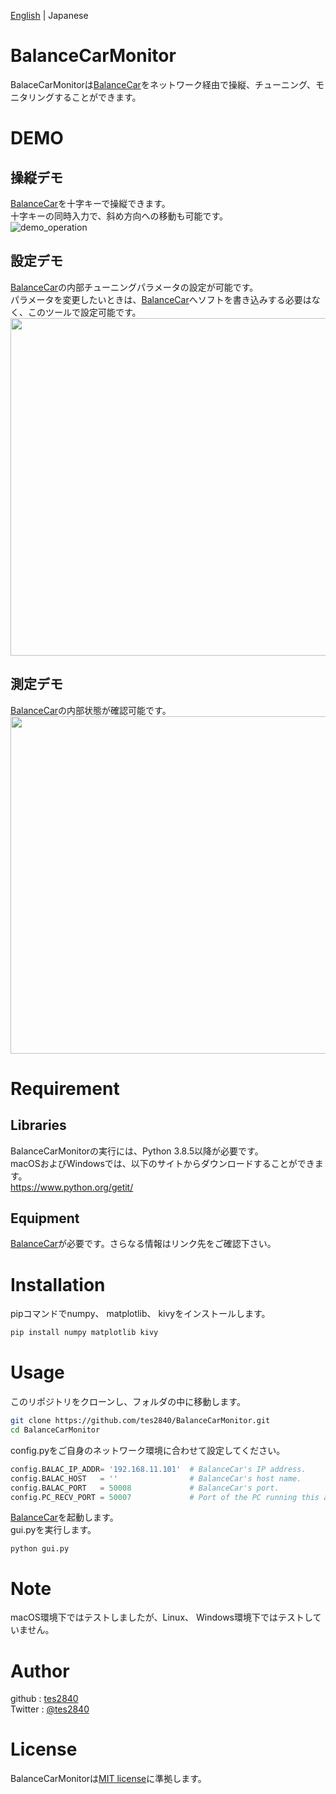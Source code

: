 [English](README.md) | Japanese  
# BalanceCarMonitor
BalaceCarMonitorは[BalanceCar](https://github.com/tes2840/BalanceCar)をネットワーク経由で操縦、チューニング、モニタリングすることができます。  

# DEMO
## 操縦デモ
[BalanceCar](https://github.com/tes2840/BalanceCar)を十字キーで操縦できます。  
十字キーの同時入力で、斜め方向への移動も可能です。  
![demo_operation](https://github.com/tes2840/BalanceCarMonitor/wiki/images/BalanceCarMonitor_Demo_Operation.gif)

## 設定デモ
[BalanceCar](https://github.com/tes2840/BalanceCar)の内部チューニングパラメータの設定が可能です。  
パラメータを変更したいときは、[BalanceCar](https://github.com/tes2840/BalanceCar)へソフトを書き込みする必要はなく、このツールで設定可能です。  
<img src="https://github.com/tes2840/BalanceCarMonitor/wiki/images/BalanceCarMonitor_Demo_Setting.png" width="540">

## 測定デモ
[BalanceCar](https://github.com/tes2840/BalanceCar)の内部状態が確認可能です。  
<img src="https://github.com/tes2840/BalanceCarMonitor/wiki/images/BalanceCarMonitor_Demo_Mesurement.gif" width="540">
 
# Requirement
## Libraries
BalanceCarMonitorの実行には、Python 3.8.5以降が必要です。  
macOSおよびWindowsでは、以下のサイトからダウンロードすることができます。  
https://www.python.org/getit/  

## Equipment
[BalanceCar](https://github.com/tes2840/BalanceCar)が必要です。さらなる情報はリンク先をご確認下さい。  

# Installation
pipコマンドでnumpy、 matplotlib、 kivyをインストールします。  
 
```bash
pip install numpy matplotlib kivy
```  

# Usage
このリポジトリをクローンし、フォルダの中に移動します。  
```bash
git clone https://github.com/tes2840/BalanceCarMonitor.git
cd BalanceCarMonitor
```
config.pyをご自身のネットワーク環境に合わせて設定してください。  

```python:config.py
config.BALAC_IP_ADDR= '192.168.11.101'  # BalanceCar's IP address.
config.BALAC_HOST   = ''                # BalanceCar's host name.
config.BALAC_PORT   = 50008             # BalanceCar's port.
config.PC_RECV_PORT = 50007             # Port of the PC running this application.
```
[BalanceCar](https://github.com/tes2840/BalanceCar)を起動します。  
gui.pyを実行します。  
```
python gui.py
```
 
# Note
macOS環境下ではテストしましたが、Linux、 Windows環境下ではテストしていません。  
 
# Author
github : [tes2840](https://github.com/tes2840/)  
Twitter : [@tes2840](https://twitter.com/tes2840)
 
# License
BalanceCarMonitorは[MIT license](https://en.wikipedia.org/wiki/MIT_License)に準拠します。  
